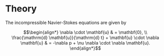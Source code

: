 # Theory

The incompressible Navier-Stokes equations are given by

```math
\begin{align*}
\nabla \cdot \mathbf{u} & = \mathbf{0}, \\
\frac{\mathrm{d} \mathbf{u}}{\mathrm{d} t} + \mathbf{u} \cdot \nabla \mathbf{u} & = -\nabla p +
\nu \nabla \cdot \nabla \mathbf{u}.
\end{align*}
```
